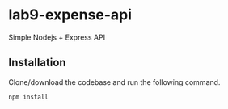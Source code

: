 # lab9-expense-api
Simple Nodejs + Express API

## Installation

Clone/download the codebase and run the following command.

```
npm install
```
